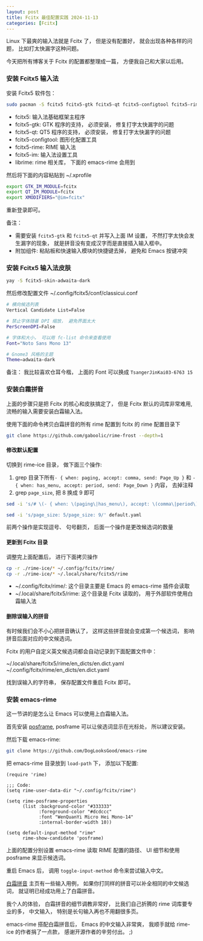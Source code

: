 ```yaml
---
layout: post
title: Fcitx 最佳配置实践 2024-11-13
categories: [Fcitx]
---
```


Linux 下最爽的输入法就是 Fcitx 了， 但是没有配置好， 就会出现各种各样的问题， 比如打太快漏字这种问题。 

今天把所有博客关于 Fcitx 的配置都整理成一篇， 方便我自己和大家以后用。

### 安装 Fcitx5 输入法
安装 Fcitx5 软件包：

```bash
sudo pacman -S fcitx5 fcitx5-gtk fcitx5-qt fcitx5-configtool fcitx5-rime librime
```

* fcitx5: 输入法基础框架主程序
* fcitx5-gtk: GTK 程序的支持， 必须安装， 修复打字太快漏字的问题
* fcitx5-qt: QT5 程序的支持， 必须安装， 修复打字太快漏字的问题
* fcitx5-configtool: 图形化配置工具
* fcitx5-rime: RIME 输入法
* fcitx5-im: 输入法设置工具
* librime: rime 相关库， 下面的 emacs-rime 会用到

然后将下面的内容粘贴到 ~/.xprofile

```bash
export GTK_IM_MODULE=fcitx
export QT_IM_MODULE=fcitx
export XMODIFIERS="@im=fcitx"
```

重新登录即可。

备注： 
* 需要安装 `fcitx5-gtk` 和 `fcitx5-qt` 并写入上面 IM 设置， 不然打字太快会发生漏字的现象， 就是拼音没有变成汉字而是直接插入输入框中。
* 附加组件: 粘贴板和快速输入模块的快捷键去掉， 避免和 Emacs 按键冲突

### 安装 Fcitx5 输入法皮肤
```bash
yay -S fcitx5-skin-adwaita-dark
```

然后修改配置文件 ~/.config/fcitx5/conf/classicui.conf

```bash
# 横向候选列表
Vertical Candidate List=False

# 禁止字体随着 DPI 缩放， 避免界面太大
PerScreenDPI=False

# 字体和大小， 可以用 fc-list 命令来查看使用
Font="Noto Sans Mono 13"

# Gnome3 风格的主题
Theme=adwaita-dark
```

备注： 我比较喜欢仓耳今楷， 上面的 Font 可以换成 `TsangerJinKai03-6763 15`

### 安装白霜拼音
上面的步骤只是把 Fcitx 的核心和皮肤搞定了， 但是 Fcitx 默认的词库非常难用, 流畅的输入需要安装白霜输入法。

使用下面的命令拷贝白霜拼音的所有 rime 配置到 fcitx 的 rime 配置目录下

```bash
git clone https://github.com/gaboolic/rime-frost --depth=1
```

#### 修改默认配置
切换到 rime-ice 目录， 做下面三个操作:
1. grep 目录下所有`- { when: paging, accept: comma, send: Page_Up }` 和 `- { when: has_menu, accept: period, send: Page_Down }` 内容， 去掉注释
2. grep `page_size`, 把 8 换成 9 即可

```bash
sed -i 's/# \(- { when: \(paging\|has_menu\), accept: \(comma\|period\), send: Page_\(Up\|Down\) }\)/\1/' default.yaml

sed -i 's/page_size: 5/page_size: 9/' default.yaml
```

前两个操作是实现逗号、 句号翻页， 后面一个操作是更改候选词的数量

#### 更新到 Fcitx 目录
调整完上面配置后， 进行下面拷贝操作

```bash
cp -r ./rime-ice/* ~/.config/fcitx/rime/
cp -r ./rime-ice/* ~/.local/share/fcitx5/rime
```

* ~/.config/fcitx/rime/: 这个目录主要是 Emacs 的 emacs-rime 插件会读取
* ~/.local/share/fcitx5/rime: 这个目录是 Fcitx 读取的， 用于外部软件使用白霜输入法

#### 删除误输入的拼音
有时候我们会不小心把拼音确认了， 这样这些拼音就会变成第一个候选词， 影响拼音后面对应的中文候选词。

Fcitx 的用户自定义英文候选词都会自动记录到下面配置文件中：

~/.local/share/fcitx5/rime/en_dicts/en.dict.yaml
~/.config/fcitx/rime/en_dicts/en.dict.yaml

找到误输入的字符串， 保存配置文件重启 Fcitx 即可。

### 安装 emacs-rime
这一节讲的是怎么让 Emacs 可以使用上白霜输入法。

首先安装 [posframe](https://github.com/tumashu/posframe), posframe 可以让侯选词显示在光标处， 所以建议安装。

然后下载 emacs-rime:
```bash
git clone https://github.com/DogLooksGood/emacs-rime
```

把 emacs-rime 目录放到 ```load-path``` 下， 添加以下配置:

```elisp
(require 'rime)

;;; Code:
(setq rime-user-data-dir "~/.config/fcitx/rime")

(setq rime-posframe-properties
      (list :background-color "#333333"
            :foreground-color "#dcdccc"
            :font "WenQuanYi Micro Hei Mono-14"
            :internal-border-width 10))

(setq default-input-method "rime"
      rime-show-candidate 'posframe)
```

上面的配置分别设置 emacs-rime 读取 RIME 配置的路径、 UI 细节和使用 posframe 来显示候选词。

重启 Emacs 后， 调用 `toggle-input-method` 命令来尝试输入中文。

[白霜拼音](https://github.com/gaboolic/rime-frost) 主页有一些输入用例， 如果你打同样的拼音可以补全相同的中文候选词， 就证明已经成功用上了白霜拼音。

我个人的体验， 白霜拼音的细节调教非常好， 比我们自己折腾的 rime 词库要专业的多， 中文输入， 特别是长句输入再也不用翻很多页。

emacs-rime 搭配白霜拼音后， Emacs 的中文输入非常爽， 我顺手就给 rime-ice 的作者捐了一点款， 感谢开源作者的辛劳付出。 ;)
